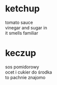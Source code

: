 # ketchup

tomato sauce  
vinegar and sugar in  
it smells familiar  

# keczup

sos pomidorowy  
ocet i cukier do środka  
to pachnie znajomo  